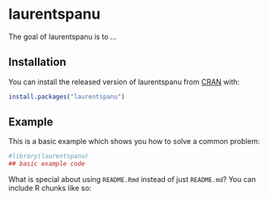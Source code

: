 
<!-- README.md is generated from README.Rmd. Please edit that file -->

# laurentspanu

The goal of laurentspanu is to …

## Installation

You can install the released version of laurentspanu from
[CRAN](https://CRAN.R-project.org) with:

``` r
install.packages("laurentspanu")
```

## Example

This is a basic example which shows you how to solve a common problem:

``` r
#library(laurentspanu)
## basic example code
```

What is special about using `README.Rmd` instead of just `README.md`?
You can include R chunks like so:
